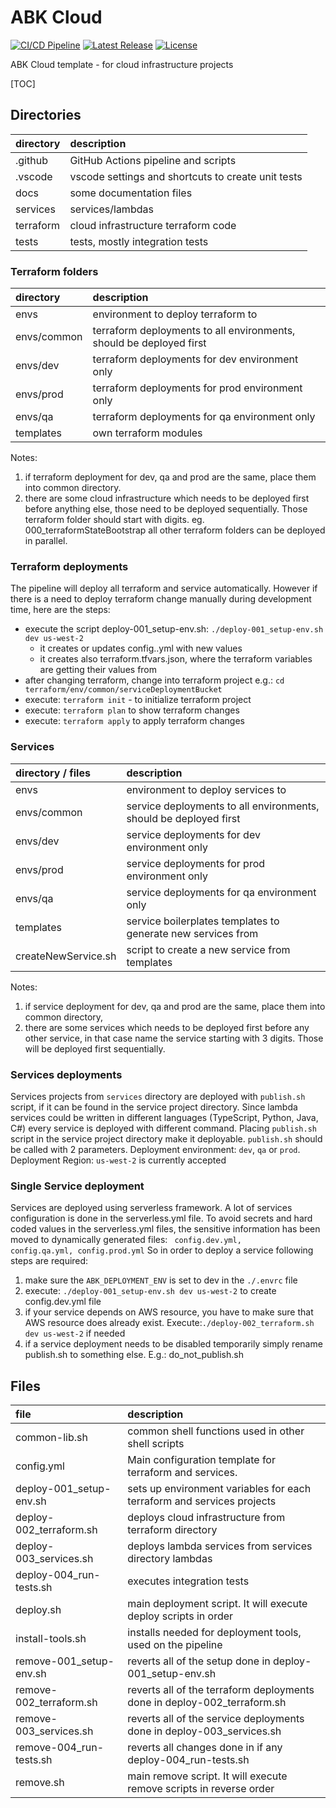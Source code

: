 # ABK Cloud

[![CI/CD Pipeline](https://github.com/alexbigkid/abk_cloud/actions/workflows/cloud.yml/badge.svg?branch=main)](https://github.com/alexbigkid/abk_cloud/actions/workflows/cloud.yml)
[![Latest Release](https://img.shields.io/github/v/release/alexbigkid/abk_cloud?include_prereleases&label=release)](https://github.com/alexbigkid/abk_cloud/releases)
[![License](https://img.shields.io/github/license/alexbigkid/abk_cloud)](LICENSE)

ABK Cloud template - for cloud infrastructure projects

[TOC]

## Directories

| directory | description                                        |
| :-------- | :------------------------------------------------- |
| .github   | GitHub Actions pipeline and scripts                |
| .vscode   | vscode settings and shortcuts to create unit tests |
| docs      | some documentation files                           |
| services  | services/lambdas                                   |
| terraform | cloud infrastructure terraform code                |
| tests     | tests, mostly integration tests                    |

### Terraform folders

| directory   | description                                                         |
| :---------- | :------------------------------------------------------------------ |
| envs        | environment to deploy terraform to                                  |
| envs/common | terraform deployments to all environments, should be deployed first |
| envs/dev    | terraform deployments for dev environment only                      |
| envs/prod   | terraform deployments for prod environment only                     |
| envs/qa     | terraform deployments for qa environment only                       |
| templates   | own terraform modules                                               |

Notes:
1. if terraform deployment for dev, qa and prod are the same, place them into common directory.
2. there are some cloud infrastructure which needs to be deployed first before anything else, those need to be deployed sequentially. Those terraform folder should start with digits. eg. 000_terraformStateBootstrap all other terraform folders can be deployed in parallel.


### Terraform deployments
The pipeline will deploy all terraform and service automatically. However if there is a need to deploy terraform change manually during development time, here are the steps:
- execute the script deploy-001_setup-env.sh: <code>./deploy-001_setup-env.sh dev us-west-2</code>
  - it creates or updates config.<env>.yml with new values
  - it creates also terraform.tfvars.json, where the terraform variables are getting their values from
- after changing terraform, change into terraform project e.g.: <code>cd terraform/env/common/serviceDeploymentBucket</code>
- execute: <code>terraform init</code> - to initialize terraform project
- execute: <code>terraform plan</code> to show terraform changes
- execute: <code>terraform apply</code> to apply terraform changes


### Services

| directory / files   | description                                                       |
| :------------------ | :---------------------------------------------------------------- |
| envs                | environment to deploy services to                                 |
| envs/common         | service deployments to all environments, should be deployed first |
| envs/dev            | service deployments for dev environment only                      |
| envs/prod           | service deployments for prod environment only                     |
| envs/qa             | service deployments for qa environment only                       |
| templates           | service boilerplates templates to generate new services from      |
| createNewService.sh | script to create a new service from templates                     |

Notes:
1. if service deployment for dev, qa and prod are the same, place them into common directory,
2. there are some services which needs to be deployed first before any other service, in that case name the service starting with 3 digits. Those will be deployed first sequentially.


### Services deployments
Services projects from <code>services</code> directory are deployed with <code>publish.sh</code> script, if it can be found in the service project directory. Since lambda services could be written in different languages (TypeScript, Python, Java, C#) every service is deployed with different command. Placing <code>publish.sh</code> script in the service project directory make it deployable. <code>publish.sh</code> should be called with 2 parameters.
Deployment environment: <code>dev</code>, <code>qa</code> or <code>prod</code>.
Deployment Region: <code>us-west-2</code> is currently accepted


### Single Service deployment
Services are deployed using serverless framework. A lot of services configuration is done in the serverless.yml file. To avoid secrets and hard coded values in the serverless.yml files, the sensitive information has been moved to dynamically generated files: <code> config.dev.yml, config.qa.yml, config.prod.yml</code> So in order to deploy a service following steps are required:
1. make sure the <code>ABK_DEPLOYMENT_ENV</code> is set to dev in the <code>./.envrc</code> file
2. execute: <code>./deploy-001_setup-env.sh dev us-west-2</code> to create config.dev.yml file
3. if your service depends on AWS resource, you have to make sure that AWS resource does already exist. Execute:<code>./deploy-002_terraform.sh dev us-west-2</code> if needed
4. if a service deployment needs to be disabled temporarily simply rename publish.sh to something else. E.g.: do_not_publish.sh


## Files

| file                    | description                                                              |
| :---------------------- | :----------------------------------------------------------------------- |
| common-lib.sh           | common shell functions used in other shell scripts                       |
| config.yml              | Main configuration template for terraform and services.                  |
| deploy-001_setup-env.sh | sets up environment variables for each terraform and services projects   |
| deploy-002_terraform.sh | deploys cloud infrastructure from terraform directory                    |
| deploy-003_services.sh  | deploys lambda services from services directory lambdas                  |
| deploy-004_run-tests.sh | executes integration tests                                               |
| deploy.sh               | main deployment script. It will execute deploy scripts in order          |
| install-tools.sh        | installs needed for deployment tools, used on the pipeline               |
| remove-001_setup-env.sh | reverts all of the setup done in deploy-001_setup-env.sh                 |
| remove-002_terraform.sh | reverts all of the terraform deployments done in deploy-002_terraform.sh |
| remove-003_services.sh  | reverts all of the service deployments done in deploy-003_services.sh    |
| remove-004_run-tests.sh | reverts all changes done in if any deploy-004_run-tests.sh               |
| remove.sh               | main remove script. It will execute remove scripts in reverse order      |
